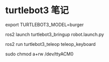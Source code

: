 # turtlebot3 笔记

export TURTLEBOT3_MODEL=burger

ros2 launch turtlebot3_bringup robot.launch.py

ros2 run turtlebot3_teleop teleop_keyboard


sudo chmod a+rw /dev/ttyACM0
